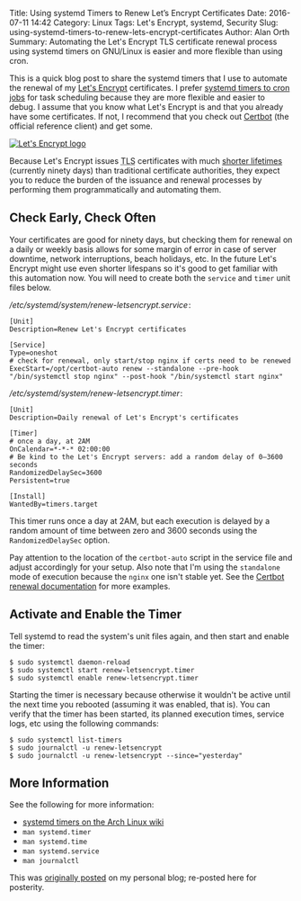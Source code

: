 Title: Using systemd Timers to Renew Let’s Encrypt Certificates
Date: 2016-07-11 14:42
Category: Linux
Tags: Let's Encrypt, systemd, Security
Slug: using-systemd-timers-to-renew-lets-encrypt-certificates
Author: Alan Orth
Summary: Automating the Let's Encrypt TLS certificate renewal process using systemd timers on GNU/Linux is easier and more flexible than using cron.

This is a quick blog post to share the systemd timers that I use to automate the renewal of my [Let's Encrypt](https://letsencrypt.org) certificates. I prefer [systemd timers to cron jobs](https://nairobi.lug.or.ke/2015/06/cron-systemd-timers.html) for task scheduling because they are more flexible and easier to debug. I assume that you know what Let's Encrypt is and that you already have some certificates. If not, I recommend that you check out [Certbot](https://certbot.eff.org) (the official reference client) and get some.

[![Let's Encrypt logo]({filename}/images/letsencrypt-systemd-timers/lets-encrypt.png)](https://letsencrypt.org/ "Let's Encrypt homepage")

Because Let's Encrypt issues <abbr title="Transport Layer Security">TLS</abbr> certificates with much [shorter lifetimes](https://letsencrypt.org/2015/11/09/why-90-days.html) (currently ninety days) than traditional certificate authorities, they expect you to reduce the burden of the issuance and renewal processes by performing them programmatically and automating them.

## Check Early, Check Often

Your certificates are good for ninety days, but checking them for renewal on a daily or weekly basis allows for some margin of error in case of server downtime, network interruptions, beach holidays, etc. In the future Let's Encrypt might use even shorter lifespans so it's good to get familiar with this automation now. You will need to create both the `service` and `timer` unit files below.

_/etc/systemd/system/renew-letsencrypt.service_ :

    [Unit]
    Description=Renew Let's Encrypt certificates

    [Service]
    Type=oneshot
    # check for renewal, only start/stop nginx if certs need to be renewed
    ExecStart=/opt/certbot-auto renew --standalone --pre-hook "/bin/systemctl stop nginx" --post-hook "/bin/systemctl start nginx"

_/etc/systemd/system/renew-letsencrypt.timer_ :

    [Unit]
    Description=Daily renewal of Let's Encrypt's certificates

    [Timer]
    # once a day, at 2AM
    OnCalendar=*-*-* 02:00:00
    # Be kind to the Let's Encrypt servers: add a random delay of 0–3600 seconds
    RandomizedDelaySec=3600
    Persistent=true

    [Install]
    WantedBy=timers.target

This timer runs once a day at 2AM, but each execution is delayed by a random amount of time between zero and 3600 seconds using the `RandomizedDelaySec` option.

Pay attention to the location of the `certbot-auto` script in the service file and adjust accordingly for your setup. Also note that I'm using the `standalone` mode of execution because the `nginx` one isn't stable yet. See the [Certbot renewal documentation](https://certbot.eff.org/docs/using.html#renewal) for more examples.

## Activate and Enable the Timer

Tell systemd to read the system's unit files again, and then start and enable the timer:

    $ sudo systemctl daemon-reload
    $ sudo systemctl start renew-letsencrypt.timer
    $ sudo systemctl enable renew-letsencrypt.timer

Starting the timer is necessary because otherwise it wouldn't be active until the next time you rebooted (assuming it was enabled, that is). You can verify that the timer has been started, its planned execution times, service logs, etc using the following commands:

    $ sudo systemctl list-timers
    $ sudo journalctl -u renew-letsencrypt
    $ sudo journalctl -u renew-letsencrypt --since="yesterday"

## More Information

See the following for more information:

* [systemd timers on the Arch Linux wiki](https://wiki.archlinux.org/index.php/Systemd/Timers)
* `man systemd.timer`
* `man systemd.time`
* `man systemd.service`
* `man journalctl`

This was [originally posted](https://mjanja.ch/2016/07/using-systemd-timers-to-renew-lets-encrypt-certificates/) on my personal blog; re-posted here for posterity.
